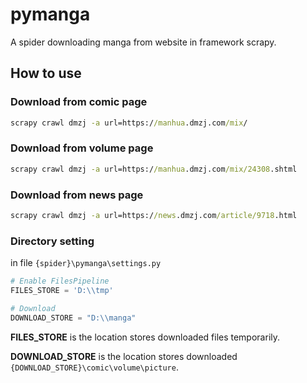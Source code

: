 # pymanga

A spider downloading manga from website in framework scrapy.

## How to use

### Download from comic page
```bat
scrapy crawl dmzj -a url=https://manhua.dmzj.com/mix/
```

### Download from volume page
```bat
scrapy crawl dmzj -a url=https://manhua.dmzj.com/mix/24308.shtml
```

### Download from news page
```bat
scrapy crawl dmzj -a url=https://news.dmzj.com/article/9718.html
```

### Directory setting

in file `{spider}\pymanga\settings.py`

```python
# Enable FilesPipeline
FILES_STORE = 'D:\\tmp'

# Download
DOWNLOAD_STORE = "D:\\manga"
```

**FILES_STORE** is the location stores downloaded files temporarily.

**DOWNLOAD_STORE** is the location stores downloaded `{DOWNLOAD_STORE}\comic\volume\picture`.
